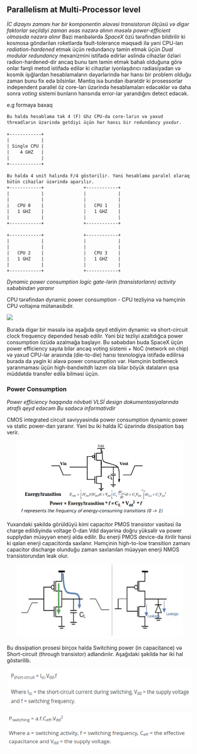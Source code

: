 ## Parallelism at Multi-Processor level
_İC dizaynı zamanı hər bir komponentin əlavəsi transistorun ölçüsü və digər faktorlar seçildiyi zaman əsas nəzərə alının məsələ power-efficient olmasıda nəzərə alınır_
Bəzi mənbələrdə _SpaceX_ özü tərəfindən bildirilir ki kosmosa göndərilən roketlərdə fault-tolerance məqsədi ilə yəni CPU-ları *radiation-hardened* etmək üçün redundancy təmin etmək üçün *Dual modular redundancy* mexanizmini istifadə edirlər əslində cihazlar özləri radion-hardened-dir ancaq bunu tam təmin etmək bahalı olduğuna görə onlar fərqli metod istifadə edilər ki cihazlar iyonlaşdırıcı radiasiyadan və kosmik işığlardan hesablamaların dəyərlərində hər hansı bir problem olduğu zaman bunu fix edə bilsinlər. Məntiq isə bundan ibarətdir ki prosessorlar independent parallel öz core-ları üzərində hesablamaları edəcəklər və daha sonra _voting_ sistemi bunların hansında error-lar yarandığını detect edəcək.

e.g formaya baxaq
```
Bu halda hesablama tək 4 (F) Ghz CPU-da core-ların və yaxud threadların üzərində getdiyi üçün hər hansı bir redundancy yoxdur.

+------------+
|            |
| Single CPU |
|    4 GHZ   |
|            |
+------------+

Bu halda 4 unit halında F/4 göstərilir. Yəni hesablama paralel olaraq bütün cihazlar üzərində aparılır. 
+------------+               +------------+
|            |               |            |
|            |               |            |
|   CPU 0    |               |   CPU 1    |
|   1 GHZ    |               |   1 GHZ    |
|            |               |            |
+------------+               +------------+

+------------+               +------------+
|            |               |            |
|            |               |            |
|   CPU 2    |               |   CPU 3    |
|   1 GHZ    |               |   1 GHZ    |
|            |               |            |
+------------+               +------------+

```
_Dynamic power consumption logic gate-lərin (transistorların) activity səbəbindən yaranır_

CPU tərəfindən dynamic power consumption - CPU tezliyinə və həmçinin CPU voltajına mütənasibdir.

<img src="https://render.githubusercontent.com/render/math?math=P_{dyn}=CV^{2}f&mode=inline">

Burada digər bir məsələ isə aşağıda qeyd etdiyim dynamic və short-circuit clock frequency depended hesab edilir. Yəni biz tezliyi azaltdığca power consumption özüdə azalmağa başlayır. Bu səbəbdən buda SpaceX üçün power efficiency sayıla bilər ancaq voting sistemi + NoC (network on chip) və yaxud CPU-lar arasında (die-to-die) hansı texnologiya istifadə edilirsə burada da yəgin ki əlavə power consumption var. Həmçinin bottleneck yaranmaması üçün high-bandwitdh lazım ola bilər böyük dataların qısa müddətdə transfer edilə bilməsi üçün.


### Power Consumption
_Power efficiency haqqında növbəti VLSİ design dokumentasiyalarında ətraflı qeyd edəcəm_ 
*Bu sadəcə informativdir*

CMOS integrated circuit səviyyəsində power consumption dynamic power və static power-dan yaranır. Yəni bu iki halda İC üzərində dissipation baş verir.
<p align="center">
<img src="https://raw.githubusercontent.com/goupaz/leet/master/assets/Screenshot_2020-06-28%20lecture14%20ppt%20-%20lecture9%20pdf.png" style="max-width:100%;" width="450" height="200">
</p>

Yuxarıdaki şəkildə görüldüyü kimi capacitor PMOS transistor vasitəsi ilə charge edildiyində voltage 0-dan Vdd dəyərinə doğru yüksəlir və power supplydan müəyyən enerji əldə edilir. Bu enerji PMOS device-da itirilir hansi ki qalan enerji capacitorda saxlanır. Həmçinin high-to-low transition zamanı capacitor discharge olunduğu zaman saxlanılan müəyyən enerji NMOS transistorundan leak olur.
<p align="center">

<img src="https://raw.githubusercontent.com/goupaz/leet/master/assets/Dissipation-in-CMOS.jpg" style="max-width:100%;" width="450" height="200">
</p>
Bu dissipation prosesi birçox halda Switching power (in capacitance) və Short-circuit (through transistor) adlandırılır. Aşağıdaki şəkildə hər iki hal göstərilib.
<p align="center">
<img src="https://raw.githubusercontent.com/goupaz/leet/master/assets/Screenshot_2020-06-28%20Power%20Consumption%20-%20Semiconductor%20Engineering(2).png" style="max-width:100%;" width="500" height="100">
</p>

<p align="center">
<img src="https://raw.githubusercontent.com/goupaz/leet/master/assets/Screenshot_2020-06-28%20Power%20Consumption%20-%20Semiconductor%20Engineering(1).png" style="max-width:100%;" width="500" height="100">
</p>
